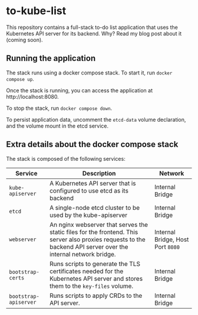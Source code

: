 # to-kube-list

This repository contains a full-stack to-do list application that uses the Kubernetes API server for its backend. Why? Read my blog post about it (coming soon).

## Running the application

The stack runs using a docker compose stack. To start it, run `docker compose up`.

Once the stack is running, you can access the application at http://localhost:8080.

To stop the stack, run `docker compose down`.

To persist application data, uncomment the `etcd-data` volume declaration, and the volume mount in the etcd service.

## Extra details about the docker compose stack

The stack is composed of the following services:

| Service | Description | Network |
| ------- | ----------- | ------- |
| `kube-apiserver` | A Kubernetes API server that is configured to use etcd as its backend | Internal Bridge |
| `etcd` | A single-node etcd cluster to be used by the kube-apiserver | Internal Bridge |
| `webserver` | An nginx webserver that serves the static files for the frontend. This server also proxies requests to the backend API server over the internal network bridge. | Internal Bridge, Host Port `8080` |
| `bootstrap-certs` | Runs scripts to generate the TLS certificates needed for the Kubernetes API server and stores them to the `key-files` volume. | Internal Bridge |
| `bootstrap-apiserver` | Runs scripts to apply CRDs to the API server. | Internal Bridge |